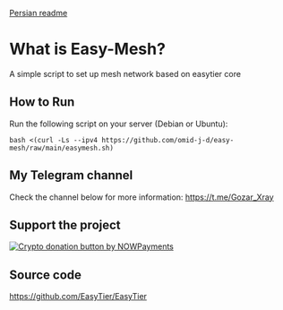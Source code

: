 [Persian readme](https://github.com/Musixal/Easy-Mesh/blob/main/README_FA.md)

# What is Easy-Mesh?
A simple script to set up mesh network based on easytier core

## How to Run

Run the following script on your server (Debian or Ubuntu):
```
bash <(curl -Ls --ipv4 https://github.com/omid-j-d/easy-mesh/raw/main/easymesh.sh)
```

## My Telegram channel
Check the channel below for more information:
https://t.me/Gozar_Xray

 ## Support the project
 <a href="https://nowpayments.io/donation?api_key=6Z16MRY-AF14Y8T-J24TXVS-00RDKK7&source=lk_donation&medium=referral" target="_blank">
 <img src="https://nowpayments.io/images/embeds/donation-button-white.svg" alt="Crypto donation button by NOWPayments">
 </a>


## Source code
https://github.com/EasyTier/EasyTier
